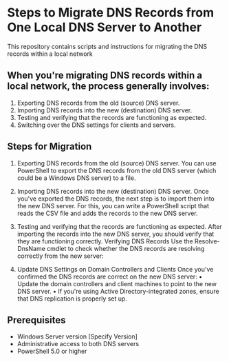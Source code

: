 # Steps to Migrate DNS Records from One Local DNS Server to Another

This repository contains scripts and instructions for migrating the DNS records within a local network

## When you're migrating DNS records within a local network, the process generally involves:

1.	Exporting DNS records from the old (source) DNS server.
2.	Importing DNS records into the new (destination) DNS server.
3.	Testing and verifying that the records are functioning as expected.
4.	Switching over the DNS settings for clients and servers.

## Steps for Migration

1.	Exporting DNS records from the old (source) DNS server.
    You can use PowerShell to export the DNS records from the old DNS server (which could be a Windows DNS server) to a file.
2.	Importing DNS records into the new (destination) DNS server.
    Once you've exported the DNS records, the next step is to import them into the new DNS server.
    For this, you can write a PowerShell script that reads the CSV file and adds the records to the new DNS server.
3.	Testing and verifying that the records are functioning as expected.
    After importing the records into the new DNS server, you should verify that they are functioning correctly.
    Verifying DNS Records
    Use the Resolve-DnsName cmdlet to check whether the DNS records are resolving correctly from the new server:

4.  Update DNS Settings on Domain Controllers and Clients
    Once you've confirmed the DNS records are correct on the new DNS server:
•	Update the domain controllers and client machines to point to the new DNS server.
•	If you're using Active Directory-integrated zones, ensure that DNS replication is properly set up.



## Prerequisites

- Windows Server version [Specify Version]
- Administrative access to both DNS servers
- PowerShell 5.0 or higher